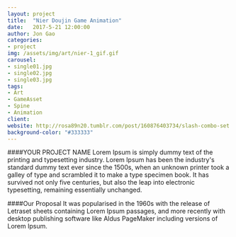 ```yaml
---
layout: project
title:  "Nier Doujin Game Animation"
date:   2017-5-21 12:00:00
author: Jon Gao
categories:
- project
img: /assets/img/art/nier-1_gif.gif
carousel:
- single01.jpg
- single02.jpg
- single03.jpg
tags:
- Art
- GameAsset
- Spine
- Animation
client: 
website: http://rosa89n20.tumblr.com/post/160876403734/slash-combo-set
background-color: "#333333"
---
```

####YOUR PROJECT NAME
Lorem Ipsum is simply dummy text of the printing and typesetting industry. Lorem Ipsum has been the industry's standard dummy text ever since the 1500s, when an unknown printer took a galley of type and scrambled it to make a type specimen book. It has survived not only five centuries, but also the leap into electronic typesetting, remaining essentially unchanged.

####Our Proposal
It was popularised in the 1960s with the release of Letraset sheets containing Lorem Ipsum passages, and more recently with desktop publishing software like Aldus PageMaker including versions of Lorem Ipsum.
